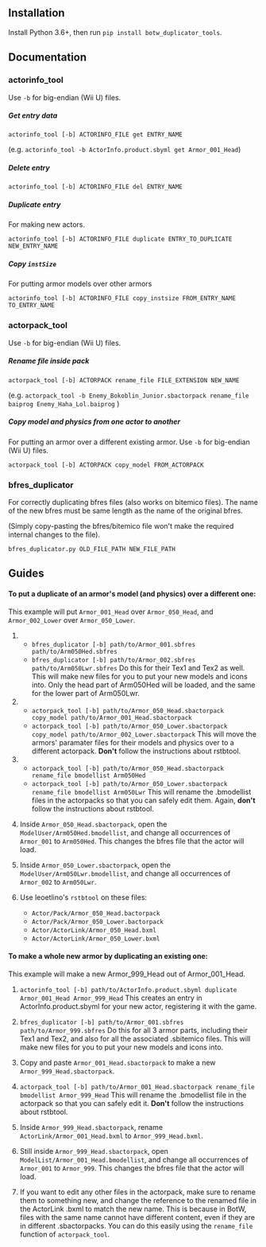 

## Installation
Install Python 3.6+, then run `pip install botw_duplicator_tools`.

## Documentation
### actorinfo_tool
Use `-b` for big-endian (Wii U) files.

##### Get entry data
`actorinfo_tool [-b] ACTORINFO_FILE get ENTRY_NAME`

(e.g. `actorinfo_tool -b ActorInfo.product.sbyml get Armor_001_Head`)

##### Delete entry
`actorinfo_tool [-b] ACTORINFO_FILE del ENTRY_NAME`

##### Duplicate entry
For making new actors.

`actorinfo_tool [-b] ACTORINFO_FILE duplicate ENTRY_TO_DUPLICATE NEW_ENTRY_NAME`

##### Copy `instSize`
For putting armor models over other armors

`actorinfo_tool [-b] ACTORINFO_FILE copy_instsize FROM_ENTRY_NAME TO_ENTRY_NAME`

### actorpack\_tool
Use `-b` for big-endian (Wii U) files.

##### Rename file inside pack                             
`actorpack_tool [-b] ACTORPACK rename_file FILE_EXTENSION NEW_NAME` 

(e.g. `actorpack_tool -b Enemy_Bokoblin_Junior.sbactorpack rename_file baiprog Enemy_Haha_Lol.baiprog` )

##### Copy model and physics from one actor to another
For putting an armor over a different existing armor. Use `-b` for big-endian (Wii U) files.

`actorpack_tool [-b] ACTORPACK copy_model FROM_ACTORPACK`

### bfres\_duplicator
For correctly duplicating bfres files (also works on bitemico files). The name of the new bfres must be same length as the name of the original bfres.

(Simply copy-pasting the bfres/bitemico file won't make the required internal changes to the file).

`bfres_duplicator.py OLD_FILE_PATH NEW_FILE_PATH`

## Guides
#### To put a duplicate of an armor's model (and physics) over a different one:
This example will put `Armor_001_Head` over `Armor_050_Head`, and `Armor_002_Lower` over `Armor_050_Lower`.

1.
    * `bfres_duplicator [-b] path/to/Armor_001.sbfres path/to/Arm050Hed.sbfres` 
    * `bfres_duplicator [-b] path/to/Armor_002.sbfres path/to/Arm050Lwr.sbfres` 
Do this for their Tex1 and Tex2 as well. This will make new files for you to put your new models and icons into. Only the head part of Arm050Hed will be loaded, and the same for the lower part of Arm050Lwr.

2.
    * `actorpack_tool [-b] path/to/Armor_050_Head.sbactorpack copy_model path/to/Armor_001_Head.sbactorpack` 
    * `actorpack_tool [-b] path/to/Armor_050_Lower.sbactorpack copy_model path/to/Armor_002_Lower.sbactorpack` 
This will move the armors' paramater files for their models and physics over to a different actorpack. **Don't** follow the instructions about rstbtool.

3.
    * `actorpack_tool [-b] path/to/Armor_050_Head.sbactorpack rename_file bmodellist Arm050Hed` 
    * `actorpack_tool [-b] path/to/Armor_050_Lower.sbactorpack rename_file bmodellist Arm050Lwr` 
This will rename the .bmodellist files in the actorpacks so that you can safely edit them. Again, **don't** follow the instructions about rstbtool.

4. Inside `Armor_050_Head.sbactorpack`, open the `ModelUser/Arm050Hed.bmodellist`, and change all occurrences of `Armor_001` to `Arm050Hed`. This changes the bfres file that the actor will load.

5. Inside `Armor_050_Lower.sbactorpack`, open the `ModelUser/Arm050Lwr.bmodellist`, and change all occurrences of `Armor_002` to `Arm050Lwr`.

6. Use leoetlino's `rstbtool` on these files:
    * `Actor/Pack/Armor_050_Head.bactorpack`
    * `Actor/Pack/Armor_050_Lower.bactorpack`
    * `Actor/ActorLink/Armor_050_Head.bxml`
    * `Actor/ActorLink/Armor_050_Lower.bxml`

#### To make a whole new armor by duplicating an existing one:
This example will make a new Armor_999_Head out of Armor_001_Head.

1. `actorinfo_tool [-b] path/to/ActorInfo.product.sbyml duplicate Armor_001_Head Armor_999_Head` 
This creates an entry in ActorInfo.product.sbyml for your new actor, registering it with the game.

2. `bfres_duplicator [-b] path/to/Armor_001.sbfres path/to/Armor_999.sbfres` 
Do this for all 3 armor parts, including their Tex1 and Tex2, and also for all the associated .sbitemico files. This will make new files for you to put your new models and icons into.

3. Copy and paste `Armor_001_Head.sbactorpack` to make a new `Armor_999_Head.sbactorpack`.

4. `actorpack_tool [-b] path/to/Armor_001_Head.sbactorpack rename_file bmodellist Armor_999_Head` 
This will rename the .bmodellist file in the actorpack so that you can safely edit it. **Don't** follow the instructions about rstbtool.

5. Inside `Armor_999_Head.sbactorpack`, rename `ActorLink/Armor_001_Head.bxml` to `Armor_999_Head.bxml`.

6. Still inside `Armor_999_Head.sbactorpack`, open `ModelList/Armor_001_Head.bmodellist`, and change all occurrences of `Armor_001` to `Armor_999`. This changes the bfres file that the actor will load.

7. If you want to edit any other files in the actorpack, make sure to rename them to something new, and change the reference to the renamed file in the ActorLink .bxml to match the new name. This is because in BotW, files with the same name cannot have different content, even if they are in different .sbactorpacks. You can do this easily using the `rename_file` function of `actorpack_tool`.
